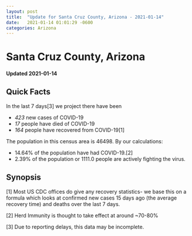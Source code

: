 ```yaml
---
layout: post
title:  "Update for Santa Cruz County, Arizona - 2021-01-14"
date:   2021-01-14 01:01:29 -0600
categories: Arizona
---
```


# Santa Cruz County, Arizona
#### Updated 2021-01-14

## Quick Facts

In the last 7 days[3] we project there have been
- *423* new cases of COVID-19
- *17* people have died of COVID-19
- *164* people have recovered from COVID-19[1]

The population in this census area is 46498. By our calculations:
- 14.64% of the population have had COVID-19.[2]
- 2.39% of the population or 1111.0 people are actively fighting the virus.

## Synopsis




[1] Most US CDC offices do give any recovery statistics- we base this on a formula which looks at confirmed new cases
15 days ago (the average recovery time) and deaths over the last 7 days.

[2] Herd Immunity is thought to take effect at around ~70-80%

[3] Due to reporting delays, this data may be incomplete.
 
    